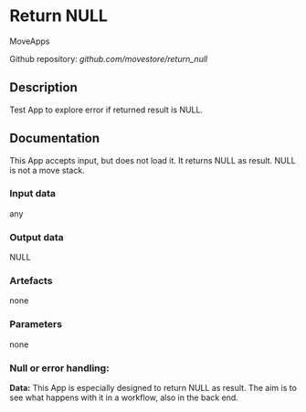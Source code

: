 # Return NULL
MoveApps

Github repository: *github.com/movestore/return_null*

## Description
Test App to explore error if returned result is NULL.

## Documentation
This App accepts input, but does not load it. It returns NULL as result. NULL is not a move stack.

### Input data
any

### Output data
NULL

### Artefacts
none

### Parameters 
none

### Null or error handling:
**Data:** This App is especially designed to return NULL as result. The aim is to see what happens with it in a workflow, also in the back end.
